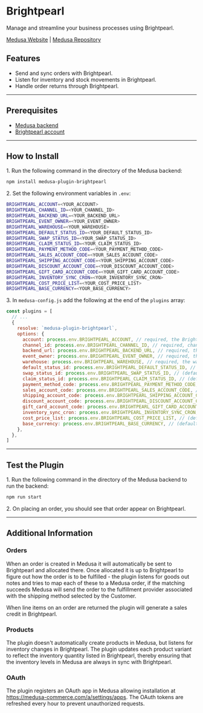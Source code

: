 # Brightpearl

Manage and streamline your business processes using Brightpearl.

[Medusa Website](https://medusajs.com/) | [Medusa Repository](https://github.com/medusajs/medusa)

## Features

- Send and sync orders with Brightpearl.
- Listen for inventory and stock movements in Brightpearl.
- Handle order returns through Brightpearl.

---

## Prerequisites

- [Medusa backend](https://docs.medusajs.com/v1/development/backend/install)
- [Brightpearl account](https://www.brightpearl.com)

---

## How to Install

1\. Run the following command in the directory of the Medusa backend:

  ```bash
  npm install medusa-plugin-brightpearl
  ```

2\. Set the following environment variables in `.env`:

  ```bash
  BRIGHTPEARL_ACCOUNT=<YOUR_ACCOUNT>
  BRIGHTPEARL_CHANNEL_ID=<YOUR_CHANNEL_ID>
  BRIGHTPEARL_BACKEND_URL=<YOUR_BACKEND_URL>
  BRIGHTPEARL_EVENT_OWNER=<YOUR_EVENT_OWNER>
  BRIGHTPEARL_WAREHOUSE=<YOUR_WAREHOUSE>
  BRIGHTPEARL_DEFAULT_STATUS_ID=<YOUR_DEFAULT_STATUS_ID>
  BRIGHTPEARL_SWAP_STATUS_ID=<YOUR_SWAP_STATUS_ID>
  BRIGHTPEARL_CLAIM_STATUS_ID=<YOUR_CLAIM_STATUS_ID>
  BRIGHTPEARL_PAYMENT_METHOD_CODE=<YOUR_PAYMENT_METHOD_CODE>
  BRIGHTPEARL_SALES_ACCOUNT_CODE=<YOUR_SALES_ACCOUNT_CODE>
  BRIGHTPEARL_SHIPPING_ACCOUNT_CODE=<YOUR_SHIPPING_ACCOUNT_CODE>
  BRIGHTPEARL_DISCOUNT_ACCOUNT_CODE=<YOUR_DISCOUNT_ACCOUNT_CODE>
  BRIGHTPEARL_GIFT_CARD_ACCOUNT_CODE=<YOUR_GIFT_CARD_ACCOUNT_CODE>
  BRIGHTPEARL_INVENTORY_SYNC_CRON=<YOUR_INVENTORY_SYNC_CRON>
  BRIGHTPEARL_COST_PRICE_LIST=<YOUR_COST_PRICE_LIST>
  BRIGHTPEARL_BASE_CURRENCY=<YOUR_BASE_CURRENCY>
  ```

3\. In `medusa-config.js` add the following at the end of the `plugins` array:

  ```js
  const plugins = [
    // ...
    {
      resolve: `medusa-plugin-brightpearl`,
      options: {
        account: process.env.BRIGHTPEARL_ACCOUNT, // required, the Brightpearl account
        channel_id: process.env.BRIGHTPEARL_CHANNEL_ID, // required, channel id to map sales and credits to
        backend_url: process.env.BRIGHTPEARL_BACKEND_URL, // required, the url where the Medusa server is running, needed for webhooks
        event_owner: process.env.BRIGHTPEARL_EVENT_OWNER, // required, the id of the user who will own goods out events]
        warehouse: process.env.BRIGHTPEARL_WAREHOUSE, // required, the warehouse id to allocate orders from
        default_status_id: process.env.BRIGHTPEARL_DEFAULT_STATUS_ID, // (default: `3`), the status id to assign new orders with
        swap_status_id: process.env.BRIGHTPEARL_SWAP_STATUS_ID, // (default: `3`), the status id to assign new swaps
        claim_status_id: process.env.BRIGHTPEARL_CLAIM_STATUS_ID, // (default: `3`), the status id to assign new claims
        payment_method_code: process.env.BRIGHTPEARL_PAYMENT_METHOD_CODE, // (default: `1220`), the method code to register payments with
        sales_account_code: process.env.BRIGHTPEARL_SALES_ACCOUNT_CODE, // (defaults: `4000`), nominal code to assign line items to
        shipping_account_code: process.env.BRIGHTPEARL_SHIPPING_ACCOUNT_CODE, // (default: `4040`), nominal code to assign shipping line to
        discount_account_code: process.env.BRIGHTPEARL_DISCOUNT_ACCOUNT_CODE, // optional, nominal code to use for Discount-type refunds
        gift_card_account_code: process.env.BRIGHTPEARL_GIFT_CARD_ACCOUNT_CODE, // (default: `4000`), nominal code to use for gift card products and redeems
        inventory_sync_cron: process.env.BRIGHTPEARL_INVENTORY_SYNC_CRON, // optional, cron pattern for inventory sync, if left out the job will not be created
        cost_price_list: process.env.BRIGHTPEARL_COST_PRICE_LIST, // (default: `1`) the ID of the price list to assign to created claims
        base_currency: process.env.BRIGHTPEARL_BASE_CURRENCY, // (default: `EUR`) the ISO 3 character code of the currency to assign to created claims.
      },
    },
  ]
  ```

---

## Test the Plugin

1\. Run the following command in the directory of the Medusa backend to run the backend:

  ```bash
  npm run start
  ```

2\. On placing an order, you should see that order appear on Brightpearl.

---

## Additional Information

### Orders

When an order is created in Medusa it will automatically be sent to Brightpearl and allocated there. Once allocated it is up to Brightpearl to figure out how the order is to be fulfilled - the plugin listens for goods out notes and tries to map each of these to a Medusa order, if the matching succeeds Medusa will send the order to the fulfillment provider associated with the shipping method selected by the Customer.

When line items on an order are returned the plugin will generate a sales credit in Brightpearl.

### Products

The plugin doesn't automatically create products in Medusa, but listens for inventory changes in Brightpearl. The plugin updates each product variant to reflect the inventory quantity listed in Brightpearl, thereby ensuring that the inventory levels in Medusa are always in sync with Brightpearl.

### OAuth

The plugin registers an OAuth app in Medusa allowing installation at https://medusa-commerce.com/a/settings/apps. The OAuth tokens are refreshed every hour to prevent unauthorized requests.